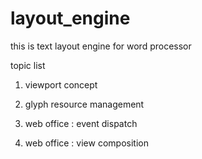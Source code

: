 # layout_engine

this is text layout engine for word processor

topic list

1. viewport concept

2. glyph resource management

3. web office : event dispatch

4. web office : view composition
